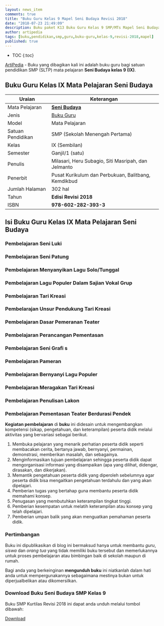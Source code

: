 ```yaml
---
layout: news_item
comments: true
title: "Buku Guru Kelas 9 Mapel Seni Budaya Revisi 2018"
date: "2018-07-23 21:49:09"
description: Buku paket K13 Buku Guru Kelas 9 SMP/MTs Mapel Seni Budaya Revisi 2018 merupakan buku bagi guru kurikulum 2013 sebagai pedoman guru dalam pembelajaran Seni Budaya.
author: artipedia
tags: [buku,pendidikan,smp,guru,buku-guru,kelas-9,revisi-2018,mapel]
published: true
---
```

* TOC
{:toc}

<script type="application/ld+json">
{
  "@context":"http://schema.org",
  "@type":"Book",
  "name" : "{{ page.title }}",
  "author": {
    "@type":"Person",
    "name":"Milasari, Heru Subagio, Siti Masripah, dan Jelmanto"},
  "url" : "{{ site.url }}{{ page.url }}",
  "workExample" : [{
    "@type": "Book",
    "isbn": "978-602-282-393-3",
    "bookEdition": "Revisi 2018",
    "bookFormat": "http://schema.org/Hardcover",
    "potentialAction":{
    "@type":"ReadAction",
    "target":
      {
        "@type":"EntryPoint",
        "urlTemplate":"{{ site.url }}{{ page.url }}",
        "actionPlatform":[
          "http://schema.org/DesktopWebPlatform",
          "http://schema.org/IOSPlatform",
          "http://schema.org/AndroidPlatform"
        ]
      }
      }
    }
    ]
    }
 
</script>

[ArtiPedia](/ "ArtiPedia") - Buku yang dibagikan kali ini adalah buku guru bagi satuan pendidikan SMP (SLTP) mata pelajaran **Seni Budaya kelas 9 (IX)**.

## Buku Guru Kelas IX Mata Pelajaran Seni Budaya

|Uraian|Keterangan|
| --- | --- |
|Mata Pelajaran|<a href="/wiki/buku-guru-kelas-9-smp-mapel-seni-budaya-revisi-2018.html" title="Buku Guru Kelas 9 SMP/MTs Mapel Seni Budaya Revisi 2018"><strong>Seni Budaya</strong></a>|
|Jenis|<a href="/buku" title="Buku Guru" target="_blank">Buku Guru</a>|
|Model|Mata Pelajaran|
|Satuan Pendidikan|SMP (Sekolah Menengah Pertama)|
Kelas|IX (Sembilan)|
|Semester|Ganjil/1 (satu)|
Penulis|Milasari, Heru Subagio, Siti Masripah, dan Jelmanto|
|Penerbit|Pusat Kurikulum dan Perbukuan, Balitbang, Kemdikbud|
|Jumlah Halaman|302 hal|
|Tahun|<strong>Edisi Revisi 2018</strong>|
|ISBN|<strong>978-602-282-393-3</strong>|

## Isi Buku Guru Kelas IX Mata Pelajaran Seni Budaya
### Pembelajaran Seni Luki
### Pembelajaran Seni Patung
### Pembelajaran Menyanyikan Lagu Solo/Tunggal
### Pembelajaran Lagu Populer Dalam Sajian Vokal Grup
### Pembelajaran Tari Kreasi
### Pembelarajan Unsur Pendukung Tari Kreasi
### Pembelajaran Dasar Pemeranan Teater
### Pembelajaran Perancangan Pementasan
### Pembelajaran Seni Grafi s
### Pembelajaran Pameran
### Pembelajaran Bernyanyi Lagu Populer
### Pembelajaran Meragakan Tari Kreasi
### Pembelajaran Penulisan Lakon
### Pembelajaran Pementasan Teater Berdurasi Pendek

<b>Kegiatan pembelajaran</b> di <b>buku</b> ini didesain untuk mengembangkan kompetensi (sikap, pengetahuan, dan keterampilan) peserta didik melalui aktivitas yang bervariasi sebagai berikut.
<ol><li>Membuka pelajaran yang menarik perhatian peserta didik seperti membacakan cerita, bertanya jawab, bernyanyi, permainan, demonstrasi, memberikan masalah, dan sebagainya.</li><li>Menginformasikan tujuan pembelajaran sehingga peserta didik dapat mengorganisasi informasi yang disampaikan (apa yang dilihat, didengar, dirasakan, dan dikerjakan).</li><li>Memantik pengetahuan peserta didik yang diperoleh sebelumnya agar peserta didik bisa mengaitkan pengetahuan terdahulu dan yang akan dipelajari.</li><li>Pemberian tugas yang bertahap guna membantu peserta didik memahami konsep.</li><li>Penugasan yang membutuhkan keterampilan tingkat tinggi.</li><li>Pemberian kesempatan untuk melatih keterampilan atau konsep yang telah dipelajari.</li><li>Pemberian umpan balik yang akan menguatkan pemahaman peserta didik.</li></ol>
  
### Pertimbangan
Buku ini dipublikasikan di blog ini bermaksud hanya untuk membantu _guru_, _siswa_ dan _orang tua_ yang tidak memiliki buku tersebut dan memerlukannya untuk proses pembelajaran atau bimbingan baik di sekolah maupun di rumah.

Bagi anda yang berkeinginan <b>mengunduh buku</b> ini niatkanlah dalam hati anda untuk mempergunakannya sebagaimana mestinya bukan untuk diperjualbelikan atau dikomersilkan.
  
### Download Buku Seni Budaya SMP Kelas 9
Buku SMP Kurtilas Revisi 2018 ini dapat anda unduh melalui tombol dibawah:
<p class="center"><a class="button download" href="https://docs.google.com/uc?export=download&id=1w2KMReqLEgFXsBOf3Z6wGeVtOPNaWHKP" rel="nofollow" target="_blank" title="Download">Download</a></p>
